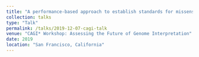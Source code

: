 ```yaml
---
title: "A performance-based approach to establish standards for missense variant impact prediction tools"
collection: talks
type: "Talk"
permalink: /talks/2019-12-07-cagi-talk
venue: "CAGI* Workshop: Assessing the Future of Genome Interpretation"
date: 2019
location: "San Francisco, California"
---
```


